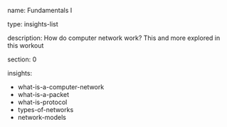 name: Fundamentals I 

type: insights-list

description: How do computer network work? This and more explored in this workout

section: 0

insights:
  - what-is-a-computer-network
  - what-is-a-packet
  - what-is-protocol
  - types-of-networks
  - network-models
